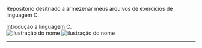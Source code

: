 Repositorio desitnado a armezenar meus arquivos de exercicios de linguagem C.

Introdução a linguagem C.<br>
<img src="https://img.shields.io/static/v1?label=Overview&message=Moura-S&color=f8efd4&style=for-the-badge&logo=GitHub" alt="ilustração do nome">
<img src="https://img.shields.io/badge/GIT-1000?style=for-the-badge&logo=github&logoColor=white&message=Moura-S&color=f8efd4&style=for-the-badge&logo=GitHub" alt="ilustração do nome">

<hr>
